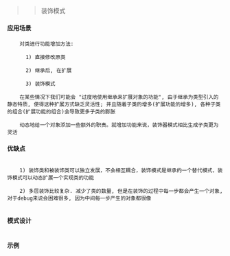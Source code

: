 >> 装饰模式

#### 应用场景

```
    对类进行功能增加方法:
      
      1) 直接修改原类
      
      2) 继承后, 在扩展
      
      3) 装饰模式

    在某些情况下我们可能会 "过度地使用继承来扩展对象的功能", 由于继承为类型引入的静态特质, 使得这种扩展方式缺乏灵活性; 并且随着子类的增多(扩展功能的增多), 各种子类的组合(扩展功能的组合)会导致更多子类的膨胀
    
    动态地给一个对象添加一些额外的职责。就增加功能来说，装饰器模式相比生成子类更为灵活

```

#### 优缺点

```

    1) 装饰类和被装饰类可以独立发展，不会相互耦合，装饰模式是继承的一个替代模式，装饰模式可以动态扩展一个实现类的功能

    2) 多层装饰比较复杂. 减少了类的数量, 但是在装饰的过程中每一步都会产生一个对象, 对于debug来说会困难很多, 因为中间每一步产生的对象都很像
    
```

#### 模式设计

```

```

#### 示例

